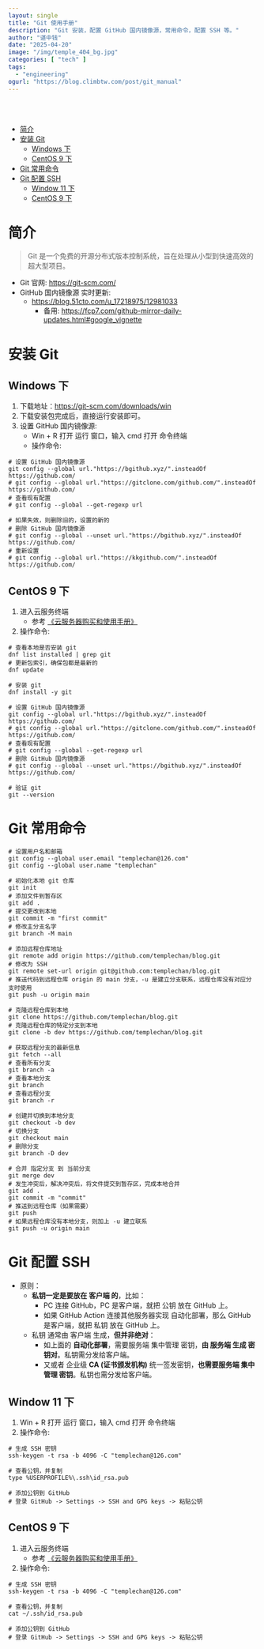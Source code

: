 ```yaml
---
layout: single
title: "Git 使用手册"
description: "Git 安装，配置 GitHub 国内镜像源，常用命令，配置 SSH 等。"
author: "谌中钱"
date: "2025-04-20"
image: "/img/temple_404_bg.jpg"
categories: [ "tech" ]
tags:
  - "engineering"
ogurl: "https://blog.climbtw.com/post/git_manual"
---
```


<br />
<br />

<!-- @import "[TOC]" {cmd="toc" depthFrom=1 depthTo=6} -->

<!-- code_chunk_output -->

- [简介](#简介)
- [安装 Git](#安装-git)
  - [Windows 下](#windows-下)
  - [CentOS 9 下](#centos-9-下)
- [Git 常用命令](#git-常用命令)
- [Git 配置 SSH](#git-配置-ssh)
  - [Window 11 下](#window-11-下)
  - [CentOS 9 下](#centos-9-下-1)

<!-- /code_chunk_output -->

# 简介

> Git 是一个免费的开源分布式版本控制系统，旨在处理从小型到快速高效的超大型项目。

- Git 官网: <https://git-scm.com/>
- GitHub 国内镜像源 实时更新:
    - <https://blog.51cto.com/u_17218975/12981033>
        - 备用: <https://fcp7.com/github-mirror-daily-updates.html#google_vignette>

# 安装 Git

## Windows 下

1. 下载地址：<https://git-scm.com/downloads/win>
2. 下载安装包完成后，直接运行安装即可。
3. 设置 GitHub 国内镜像源:
   - Win + R 打开 运行 窗口，输入 cmd 打开 命令终端
   - 操作命令:

```shell
# 设置 GitHub 国内镜像源
git config --global url."https://bgithub.xyz/".insteadOf https://github.com/
# git config --global url."https://gitclone.com/github.com/".insteadOf https://github.com/
# 查看现有配置
# git config --global --get-regexp url

# 如果失效，则删除旧的，设置的新的
# 删除 GitHub 国内镜像源
# git config --global --unset url."https://bgithub.xyz/".insteadOf https://github.com/
# 重新设置
# git config --global url."https://kkgithub.com/".insteadOf https://github.com/
```

## CentOS 9 下

1. 进入云服务终端
    - 参考 [《云服务器购买和使用手册》](https://blog.climbtw.com/post/cloud_server_manual/)
2. 操作命令:

```shell
# 查看本地是否安装 git
dnf list installed | grep git
# 更新包索引，确保包都是最新的
dnf update

# 安装 git
dnf install -y git

# 设置 GitHub 国内镜像源
git config --global url."https://bgithub.xyz/".insteadOf https://github.com/
# git config --global url."https://gitclone.com/github.com/".insteadOf https://github.com/
# 查看现有配置
# git config --global --get-regexp url
# 删除 GitHub 国内镜像源
# git config --global --unset url."https://bgithub.xyz/".insteadOf https://github.com/

# 验证 git
git --version
```

# Git 常用命令

```shell
# 设置用户名和邮箱
git config --global user.email "templechan@126.com"
git config --global user.name "templechan"

# 初始化本地 git 仓库
git init
# 添加文件到暂存区
git add .
# 提交更改到本地
git commit -m "first commit"
# 修改主分支名字
git branch -M main

# 添加远程仓库地址
git remote add origin https://github.com/templechan/blog.git
# 修改为 SSH
git remote set-url origin git@github.com:templechan/blog.git
# 推送代码到远程仓库 origin 的 main 分支，-u 是建立分支联系，远程仓库没有对应分支时使用
git push -u origin main

# 克隆远程仓库到本地
git clone https://github.com/templechan/blog.git
# 克隆远程仓库的特定分支到本地
git clone -b dev https://github.com/templechan/blog.git

# 获取远程分支的最新信息
git fetch --all
# 查看所有分支
git branch -a
# 查看本地分支
git branch
# 查看远程分支
git branch -r

# 创建并切换到本地分支
git checkout -b dev
# 切换分支
git checkout main
# 删除分支
git branch -D dev

# 合并 指定分支 到 当前分支
git merge dev
# 发生冲突后，解决冲突后，将文件提交到暂存区，完成本地合并
git add .
git commit -m "commit"
# 推送到远程仓库（如果需要）
git push
# 如果远程仓库没有本地分支，则加上 -u 建立联系
git push -u origin main
```

# Git 配置 SSH

- 原则：
    - **私钥一定是要放在 客户端 的**，比如：
        - PC 连接 GitHub，PC 是客户端，就把 公钥 放在 GitHub 上。
        - 如果 GitHub Action 连接其他服务器实现 自动化部署，那么 GitHub 是客户端，就把 私钥 放在 GitHub 上。
    - 私钥 通常由 客户端 生成，**但并非绝对**：
        - 如上面的 **自动化部署**，需要服务端 集中管理 密钥，**由 服务端 生成 密钥对**。私钥需分发给客户端。
        - 又或者 企业级 **CA (证书颁发机构)** 统一签发密钥，**也需要服务端 集中管理 密钥**。私钥也需分发给客户端。

## Window 11 下

1. Win + R 打开 运行 窗口，输入 cmd 打开 命令终端
2. 操作命令:

```shell
# 生成 SSH 密钥
ssh-keygen -t rsa -b 4096 -C "templechan@126.com"

# 查看公钥，并复制
type %USERPROFILE%\.ssh\id_rsa.pub

# ‌添加公钥到 GitHub
# 登录 GitHub -> Settings -> SSH and GPG keys -> 粘贴公钥
```

## CentOS 9 下

1. 进入云服务终端
    - 参考 [《云服务器购买和使用手册》](https://blog.climbtw.com/post/cloud_server_manual/)
2. 操作命令:

```shell
# 生成 SSH 密钥
ssh-keygen -t rsa -b 4096 -C "templechan@126.com"

# 查看公钥，并复制
cat ~/.ssh/id_rsa.pub

# ‌添加公钥到 GitHub
# 登录 GitHub -> Settings -> SSH and GPG keys -> 粘贴公钥
```
